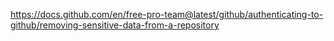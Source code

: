 https://docs.github.com/en/free-pro-team@latest/github/authenticating-to-github/removing-sensitive-data-from-a-repository
